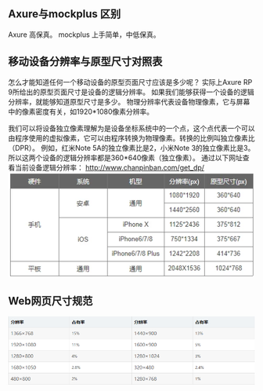 ## Axure与mockplus 区别
Axure 高保真。  mockplus 上手简单，中低保真。

## 移动设备分辨率与原型尺寸对照表
怎么才能知道任何一个移动设备的原型页面尺寸应该是多少呢？
实际上Axure RP 9所给出的原型页面尺寸是设备的逻辑分辨率。
如果我们能够获得一个设备的逻辑分辨率，就能够知道原型尺寸是多少。
物理分辨率代表设备物理像素，它与屏幕中的像素密度有关，如1920*1080像素分辨率。

我们可以将设备独立像素理解为是设备坐标系统中的一个点，这个点代表一个可以由程序使用的虚拟像素，它可以由程序转换为物理像素。转换的比例叫独立像素比（DPR）。
例如，红米Note 5A的独立像素比是2，小米Note 3的独立像素比是3。所以这两个设备的逻辑分辨率都是360*640像素（独立像素）。
通过以下网址查看当前设备逻辑分辨率：
http://www.chanpinban.com/get_dp/
![](./resources/images/原型尺寸对照表.png)

## Web网页尺寸规范
![](./resources/images/网页尺寸规范.png)
 
